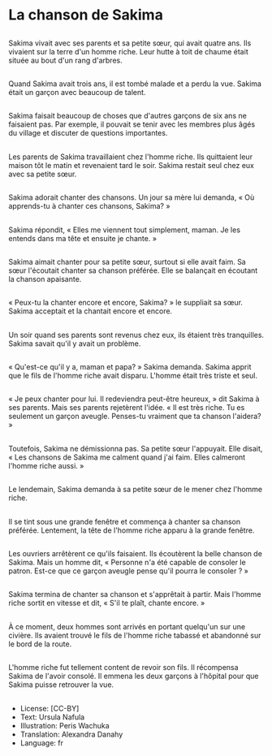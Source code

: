 # La chanson de Sakima

##
Sakima vivait avec ses parents et sa petite sœur, qui avait quatre ans. Ils vivaient sur la terre d'un homme riche. Leur hutte à toit de chaume était située au bout d'un rang d'arbres.

##
Quand Sakima avait trois ans, il est tombé malade et a perdu la vue. Sakima était un garçon avec beaucoup de talent.

##
Sakima faisait beaucoup de choses que d'autres garçons de six ans ne faisaient pas. Par exemple, il pouvait se tenir avec les membres plus âgés du village et discuter de questions importantes.

##
Les parents de Sakima travaillaient chez l'homme riche. Ils quittaient leur maison tôt le matin et revenaient tard le soir. Sakima restait seul chez eux avec sa petite sœur.

##
Sakima adorait chanter des chansons. Un jour sa mère lui demanda, « Où apprends-tu à chanter ces chansons, Sakima? »

##
Sakima répondit, « Elles me viennent tout simplement, maman. Je les entends dans ma tête et ensuite je chante. »

##
Sakima aimait chanter pour sa petite sœur, surtout si elle avait faim. Sa sœur l'écoutait chanter sa chanson préférée. Elle se balançait en écoutant la chanson apaisante.

##
« Peux-tu la chanter encore et encore, Sakima? » le suppliait sa sœur. Sakima acceptait et la chantait encore et encore.

##
Un soir quand ses parents sont revenus chez eux, ils étaient très tranquilles. Sakima savait qu'il y avait un problème.

##
« Qu'est-ce qu'il y a, maman et papa? » Sakima demanda. Sakima apprit que le fils de l'homme riche avait disparu. L'homme était très triste et seul.

##
« Je peux chanter pour lui. Il redeviendra peut-être heureux, » dit Sakima à ses parents. Mais ses parents rejetèrent l'idée. « Il est très riche. Tu es seulement un garçon aveugle. Penses-tu vraiment que ta chanson l'aidera? »

##
Toutefois, Sakima ne démissionna pas. Sa petite sœur l'appuyait. Elle disait, « Les chansons de Sakima me calment quand j'ai faim. Elles calmeront l'homme riche aussi. »

##
Le lendemain, Sakima demanda à sa petite sœur de le mener chez l'homme riche.

##
Il se tint sous une grande fenêtre et commença à chanter sa chanson préférée. Lentement, la tête de l'homme riche apparu à la grande fenêtre.

##
Les ouvriers arrêtèrent ce qu'ils faisaient. Ils écoutèrent la belle chanson de Sakima. Mais un homme dit, « Personne n'a été capable de consoler le patron. Est-ce que ce garçon aveugle pense qu'il pourra le consoler ? »

##
Sakima termina de chanter sa chanson et s'apprêtait à partir. Mais l'homme riche sortit en vitesse et dit, « S'il te plaît, chante encore. »

##
À ce moment, deux hommes sont arrivés en portant quelqu'un sur une civière. Ils avaient trouvé le fils de l'homme riche tabassé et abandonné sur le bord de la route.

##
L'homme riche fut tellement content de revoir son fils. Il récompensa Sakima de l'avoir consolé. Il emmena les deux garçons à l'hôpital pour que Sakima puisse retrouver la vue.

##
* License: [CC-BY]
* Text: Ursula Nafula
* Illustration: Peris Wachuka
* Translation: Alexandra Danahy
* Language: fr
